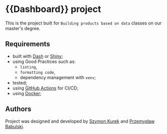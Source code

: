 # {{Dashboard}} project 

This is the project built for `Building products based on data` classes on our master's degree. 

## Requirements 

- built with [Dash](https://dash.plotly.com/) or [Shiny](https://shiny.rstudio.com/);
- using Good Practices such as: 
  - `linting`, 
  - `formatting code`,
  - dependency management with `venv`;
- tested;
- using [GitHub Actions](https://github.com/features/actions) for CI/CD;
- using [Docker](https://www.docker.com/);

## Authors
Project was designed and developed by [Szymon Kurek](https://github.com/kurekszymon) and [Przemysław Babulski](https://github.com/pbabulski).
